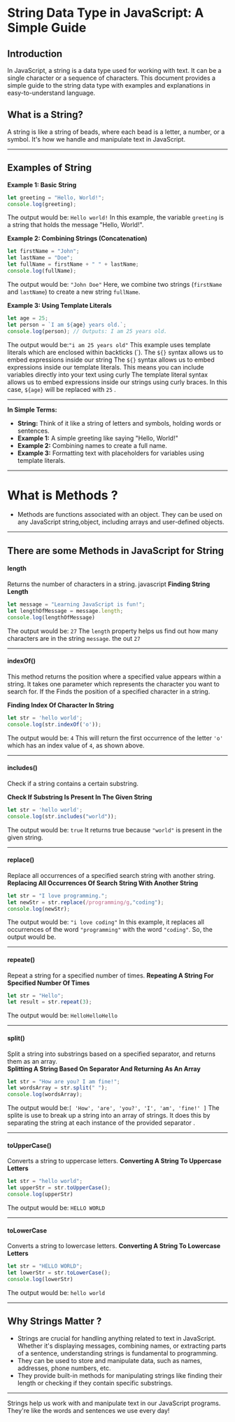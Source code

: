 # String Data Type in JavaScript: A Simple Guide

## Introduction

In JavaScript, a string is a data type used for working with text. It can be a single character or a sequence of characters. This document provides a simple guide to the string data type with examples and explanations in easy-to-understand language.

## What is a String?

A string is like a string of beads, where each bead is a letter, a number, or a symbol. It's how we handle and manipulate text in JavaScript.

---

## Examples of String

**Example 1: Basic String**
```javascript
let greeting = "Hello, World!";
console.log(greeting); 
```
The output would be: `Hello world!`
In this example, the variable `greeting` is a string that holds the message "Hello, World!".


**Example 2: Combining Strings (Concatenation)**
```javascript
let firstName = "John";
let lastName = "Doe";
let fullName = firstName + " " + lastName;
console.log(fullName); 
```
The output would be: `"John Doe"`
Here, we combine two strings (`firstName` and `lastName`) to create a new string `fullName`. 



**Example 3: Using Template Literals**
```javascript
let age = 25;
let person = `I am ${age} years old.`;
console.log(person); // Outputs: I am 25 years old.
```
The output would be:`"i am 25 years old"`
This example uses template literals which are enclosed within backticks (\`). The `${}` syntax allows us to embed expressions inside our string
The `${}` syntax allows us to embed expressions inside our template literals. This means you can include variables directly into your text using curly
The template literal syntax allows us to embed expressions inside our strings using curly braces. In this case, `${age}` will be replaced with `25` .

---
**In Simple Terms:**
- **String:** Think of it like a string of letters and symbols, holding words or sentences.
- **Example 1:** A simple greeting like saying "Hello, World!"
- **Example 2:** Combining names to create a full name.
- **Example 3:** Formatting text with placeholders for variables using template literals.


---

# What is Methods ?

  - Methods are functions associated with an object. They can be used on any JavaScript string,object, including arrays and user-defined objects.

---

## There are some Methods in JavaScript for String

#### length
Returns the number of characters in a string.
javascript
**Finding String Length**
```javascript
let message = "Learning JavaScript is fun!";
let lengthOfMessage = message.length;
console.log(lengthOfMessage)
```
The output would be: `27`
The `length` property helps us find out how many characters are in the string `message`.
the out `27`

---
#### indexOf()

This method returns the position where a specified value appears within a string. It takes one parameter which represents the character you want to search for. If the
Finds the position of a specified character in a string.

**Finding Index Of Character In String**
```javascript
let str = 'hello world';
console.log(str.indexOf('o'));
```
The output would be: `4`
This will return the first occurrence of the letter `'o'` which has an index value of `4`, as shown above.

---
#### includes()

  Check if a string contains a certain substring.

**Check If Substring Is Present In The Given String**      
```javascript
let str = 'hello world';
console.log(str.includes("world")); 
```

The output would be: `true`
It returns true because `"world"` is present in the given string.

---
#### replace()
Replace all occurrences of a specified search string with another string.
**Replacing All Occurrences Of Search String With Another String**    
```javascript
let str = "I love programming.";
let newStr = str.replace(/programming/g,"coding");  
console.log(newStr);  
```
The output would be: `"i love coding"`
In this example, it replaces all occurrences of the word `"programming"` with the word `"coding"`. So, the output would be.

---
#### repeate()
Repeat a string for a specified number of times.
**Repeating A String For Specified Number Of Times**
```javascript
let str = "Hello";
let result = str.repeat(3); 
```

The output would be: `HelloHelloHello`

---
#### split()
Split a string into substrings based on a specified separator, and returns them as an array.  
**Splitting A String Based On Separator And Returning As An Array**

```javascript
let str = "How are you? I am fine!";
let wordsArray = str.split(" ");
console.log(wordsArray); 
```
The output would be:`[ 'How', 'are', 'you?', 'I', 'am', 'fine!' ]`
The splite is use to break up a string into an array of strings. It does this by separating the string at each instance of the provided separator .

---

#### toUpperCase()
Converts a string to uppercase letters.
**Converting A String To Uppercase Letters**


```javascript
let str = "hello world";
let upperStr = str.toUpperCase();
console.log(upperStr)
```
The output would be: `HELLO WORLD`

---
#### toLowerCase
Converts a string to lowercase letters.
**Converting A String To Lowercase Letters**

```javascript
let str = "HELLO WORLD";
let lowerStr = str.toLowerCase(); 
console.log(lowerStr)
```
The output would be: `hello world`

---



## Why Strings Matter ?

- Strings are crucial for handling anything related to text in JavaScript. Whether it's displaying messages, combining names, or extracting parts of a sentence, understanding strings is fundamental to programming.
- They can be used to store and manipulate data, such as names, addresses, phone numbers, etc.
 - They provide built-in methods for manipulating strings like finding their length or checking if they contain specific substrings.

---
Strings help us work with and manipulate text in our JavaScript programs. They're like the words and sentences we use every day!

